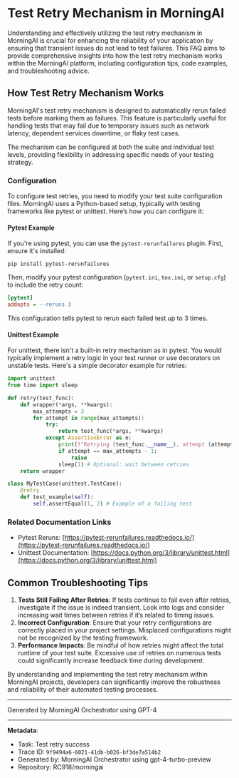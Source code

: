 # Test Retry Mechanism in MorningAI

Understanding and effectively utilizing the test retry mechanism in MorningAI is crucial for enhancing the reliability of your application by ensuring that transient issues do not lead to test failures. This FAQ aims to provide comprehensive insights into how the test retry mechanism works within the MorningAI platform, including configuration tips, code examples, and troubleshooting advice.

## How Test Retry Mechanism Works

MorningAI's test retry mechanism is designed to automatically rerun failed tests before marking them as failures. This feature is particularly useful for handling tests that may fail due to temporary issues such as network latency, dependent services downtime, or flaky test cases.

The mechanism can be configured at both the suite and individual test levels, providing flexibility in addressing specific needs of your testing strategy.

### Configuration

To configure test retries, you need to modify your test suite configuration files. MorningAI uses a Python-based setup, typically with testing frameworks like pytest or unittest. Here’s how you can configure it:

#### Pytest Example

If you're using pytest, you can use the `pytest-rerunfailures` plugin. First, ensure it's installed:

```shell
pip install pytest-rerunfailures
```

Then, modify your pytest configuration (`pytest.ini`, `tox.ini`, or `setup.cfg`) to include the retry count:

```ini
[pytest]
addopts = --reruns 3
```

This configuration tells pytest to rerun each failed test up to 3 times.

#### Unittest Example

For unittest, there isn't a built-in retry mechanism as in pytest. You would typically implement a retry logic in your test runner or use decorators on unstable tests. Here's a simple decorator example for retries:

```python
import unittest
from time import sleep

def retry(test_func):
    def wrapper(*args, **kwargs):
        max_attempts = 3
        for attempt in range(max_attempts):
            try:
                return test_func(*args, **kwargs)
            except AssertionError as e:
                print(f"Retrying {test_func.__name__}, attempt {attempt+1}/{max_attempts}")
                if attempt == max_attempts - 1:
                    raise
                sleep(1) # Optional: wait between retries
    return wrapper

class MyTestCase(unittest.TestCase):
    @retry
    def test_example(self):
        self.assertEqual(1, 2) # Example of a failing test
```

### Related Documentation Links

- Pytest Reruns: [https://pytest-rerunfailures.readthedocs.io/](https://pytest-rerunfailures.readthedocs.io/)
- Unittest Documentation: [https://docs.python.org/3/library/unittest.html](https://docs.python.org/3/library/unittest.html)

## Common Troubleshooting Tips

1. **Tests Still Failing After Retries**: If tests continue to fail even after retries, investigate if the issue is indeed transient. Look into logs and consider increasing wait times between retries if it’s related to timing issues.
2. **Incorrect Configuration**: Ensure that your retry configurations are correctly placed in your project settings. Misplaced configurations might not be recognized by the testing framework.
3. **Performance Impacts**: Be mindful of how retries might affect the total runtime of your test suite. Excessive use of retries on numerous tests could significantly increase feedback time during development.

By understanding and implementing the test retry mechanism within MorningAI projects, developers can significantly improve the robustness and reliability of their automated testing processes.

---
Generated by MorningAI Orchestrator using GPT-4

---

**Metadata**:
- Task: Test retry success
- Trace ID: `9f9494a6-6021-41db-b026-bf3de7a514b2`
- Generated by: MorningAI Orchestrator using gpt-4-turbo-preview
- Repository: RC918/morningai
